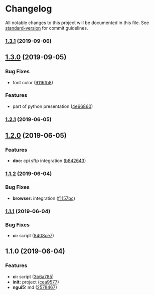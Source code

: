 # Changelog

All notable changes to this project will be documented in this file. See [standard-version](https://github.com/conventional-changelog/standard-version) for commit guidelines.

### [1.3.1](https://github.com/Soontao/presentations/compare/v1.3.0...v1.3.1) (2019-09-06)



## [1.3.0](https://github.com/Soontao/presentations/compare/v1.2.1...v1.3.0) (2019-09-05)


### Bug Fixes

* font color ([9116fb8](https://github.com/Soontao/presentations/commit/9116fb8))


### Features

* part of python presentation ([4e66860](https://github.com/Soontao/presentations/commit/4e66860))



### [1.2.1](https://github.com/Soontao/presentations/compare/v1.2.0...v1.2.1) (2019-06-05)



## [1.2.0](https://github.com/Soontao/presentations/compare/v1.1.2...v1.2.0) (2019-06-05)


### Features

* **doc:** cpi sftp integration ([b842643](https://github.com/Soontao/presentations/commit/b842643))



### [1.1.2](https://github.com/Soontao/presentations/compare/v1.1.1...v1.1.2) (2019-06-04)


### Bug Fixes

* **browser:** integration ([f1157bc](https://github.com/Soontao/presentations/commit/f1157bc))



### [1.1.1](https://github.com/Soontao/presentations/compare/v1.1.0...v1.1.1) (2019-06-04)


### Bug Fixes

* **ci:** script ([8408ce7](https://github.com/Soontao/presentations/commit/8408ce7))



## 1.1.0 (2019-06-04)


### Features

* **ci:** script ([3b6a785](https://github.com/Soontao/presentations/commit/3b6a785))
* **init:** project ([cea9577](https://github.com/Soontao/presentations/commit/cea9577))
* **ngui5:** md ([2578467](https://github.com/Soontao/presentations/commit/2578467))
